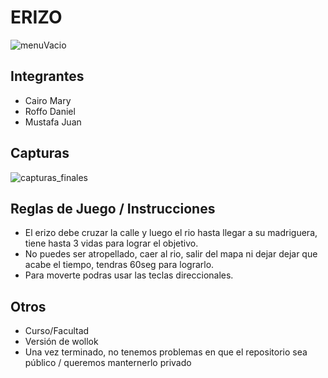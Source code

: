 # ERIZO
![menuVacio](https://user-images.githubusercontent.com/101224516/197887814-cebd56d0-2fc6-4e1d-8b0f-9a4d9b3425c1.png)

## Integrantes

- Cairo Mary
- Roffo Daniel
- Mustafa Juan

## Capturas

![capturas_finales](https://user-images.githubusercontent.com/101224516/197889670-2bfbf41d-9511-4d0d-a410-7aef004c9bc6.png)


## Reglas de Juego / Instrucciones

 - El erizo debe cruzar la calle y luego el rio hasta llegar a su madriguera, tiene
hasta 3 vidas para lograr el objetivo.
 - No puedes ser atropellado, caer al rio, salir del mapa ni dejar dejar que acabe el 
tiempo, tendras 60seg para lograrlo.
 - Para moverte podras usar las teclas direccionales.


## Otros

- Curso/Facultad
- Versión de wollok
- Una vez terminado, no tenemos problemas en que el repositorio sea público / queremos manternerlo privado
